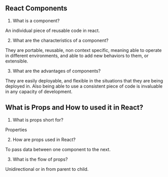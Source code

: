 ## React Components
1. What is a component?

 An individual piece of reusable code in react.

2. What are the characteristics of a component?

They are portable, reusable, non context specific, meaning able to operate in different environments, and able to add new behaviors to them, or extensible.

3. What are the advantages of components?

They are easily deployable, and flexible in the situations that they are being deployed in. Also being able to use a consistent piece of code is invaluable in any capacity of development.

## What is Props and How to used it in React?
1. What is props short for?

Properties

2. How are props used in React?

To pass data between one component to the next.

3. What is the flow of props?

Unidirectional or in from parent to child.



